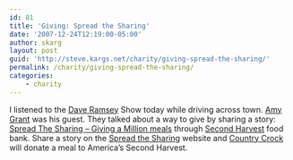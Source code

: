 ```yaml
---
id: 81
title: 'Giving: Spread the Sharing'
date: '2007-12-24T12:19:00-05:00'
author: skarg
layout: post
guid: 'http://steve.kargs.net/charity/giving-spread-the-sharing/'
permalink: /charity/giving-spread-the-sharing/
categories:
    - charity
---
```


I listened to the [Dave Ramsey](http://daveramsey.com/) Show today while driving across town. [Amy Grant](http://amygrant.com/) was his guest. They talked about a way to give by sharing a story: [Spread The Sharing – Giving a Million meals](http://www.spreadthesharing.com/) through [Second Harvest](http://www.secondharvest.org/) food bank. Share a story on the [Spread the Sharing](http://www.spreadthesharing.com/) website and [Country Crock](http://www.countrycrock.com/) will donate a meal to America’s Second Harvest.